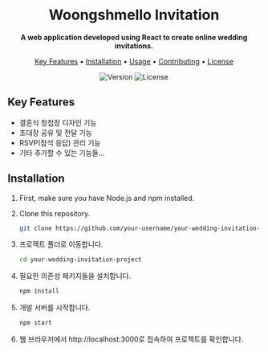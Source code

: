 <h1 align="center">
  <!-- <img src="path/to/your/logo.png" alt="Your Project Name" width="300"> -->
  <br>
  Woongshmello Invitation
</h1>

<p align="center">
  <strong>A web application developed using React to create online wedding invitations. </strong>
</p>

<p align="center">
  <a href="#key-features">Key Features</a> •
  <a href="#installation">Installation</a> •
  <a href="#usage">Usage</a> •
  <a href="#contributing">Contributing</a> •
  <a href="#license">License</a>
</p>

<p align="center">
  <img src="https://img.shields.io/badge/version-v1.0-blue.svg" alt="Version">
  <img src="https://img.shields.io/badge/license-MIT-green.svg" alt="License">
</p>


## Key Features

- 결혼식 청첩장 디자인 기능
- 초대장 공유 및 전달 기능
- RSVP(참석 응답) 관리 기능
- 기타 추가할 수 있는 기능들...


## Installation

1. First, make sure you have Node.js and npm installed.

1. Clone this repository.
   ```bash
   git clone https://github.com/your-username/your-wedding-invitation-project.git
   ```


1. 프로젝트 폴더로 이동합니다.

    ```bash
    cd your-wedding-invitation-project
    ```

1. 필요한 의존성 패키지들을 설치합니다.

    ```bash
    npm install
    ```

1. 개발 서버를 시작합니다.

    ```bash
    npm start
    ```

1. 웹 브라우저에서 http://localhost:3000로 접속하여 프로젝트를 확인합니다.

